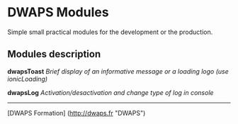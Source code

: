 
# DWAPS Modules

Simple small practical modules for the development or the production.

## Modules description

**dwapsToast**
_Brief display of an informative message or a loading logo (use ionicLoading)_

**dwapsLog**
_Activation/desactivation and change type of log in console_

---

[DWAPS Formation] (http://dwaps.fr "DWAPS")